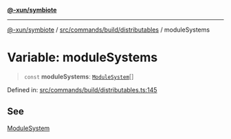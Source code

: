 [**@-xun/symbiote**](../../../../../README.md)

***

[@-xun/symbiote](../../../../../README.md) / [src/commands/build/distributables](../README.md) / moduleSystems

# Variable: moduleSystems

> `const` **moduleSystems**: [`ModuleSystem`](../enumerations/ModuleSystem.md)[]

Defined in: [src/commands/build/distributables.ts:145](https://github.com/Xunnamius/symbiote/blob/cef28b21a1184891fa2969c3a3fa80ab4446b3b6/src/commands/build/distributables.ts#L145)

## See

[ModuleSystem](../enumerations/ModuleSystem.md)

